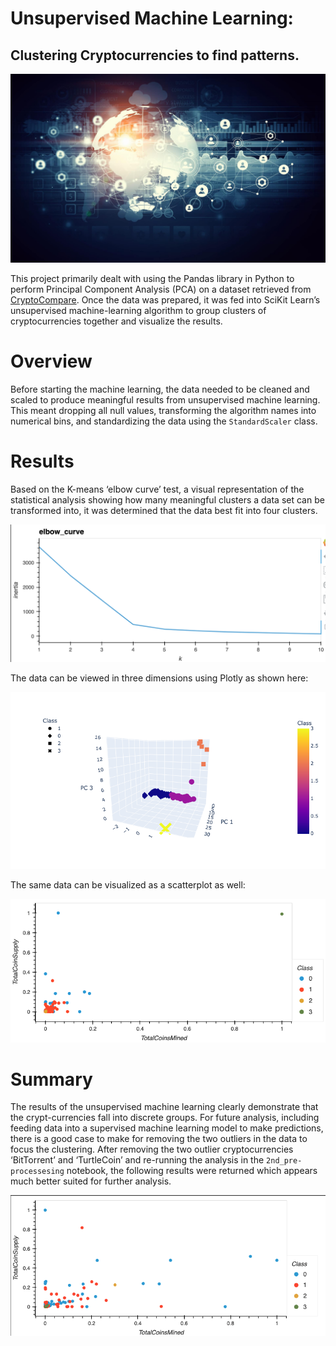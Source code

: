 # Unsupervised Machine Learning:
## Clustering Cryptocurrencies to find patterns.  

![header](images/header.png)

This project primarily dealt with using the Pandas library in Python to perform Principal Component Analysis (PCA) on a dataset retrieved from [CryptoCompare](https://min-api.cryptocompare.com/data/all/coinlist).  Once the data was prepared, it was fed into SciKit Learn’s unsupervised machine-learning algorithm to group clusters of cryptocurrencies together and visualize the results.


# Overview

Before starting the machine learning, the data needed to be cleaned and scaled to produce meaningful results from unsupervised machine learning.  This meant dropping all null values, transforming the algorithm names into numerical bins, and standardizing the data using the `StandardScaler` class. 

# Results

Based on the K-means ‘elbow curve’ test, a visual representation of the statistical analysis showing how many meaningful clusters a data set can be transformed into, it was determined that the data best fit into four clusters.

![header](images/elbow_curve.png)

The data can be viewed in three dimensions using Plotly as shown here: 

![header](images/cryptoplot1.png)

The same data can be visualized as a scatterplot as well: 

![header](images/cryptoscatter.png)


# Summary

The results of the unsupervised machine learning clearly demonstrate that the crypt-currencies fall into discrete groups.  For future analysis, including feeding data into a supervised machine learning model to make predictions, there is a good case to make for removing the two outliers in the data to focus the clustering.  After removing the two outlier cryptocurrencies ‘BitTorrent’ and ‘TurtleCoin’ and re-running the analysis in the `2nd_pre-processesing` notebook, the following results were returned which appears much better suited for further analysis.

![header](images/22d_ML_pass.png)

